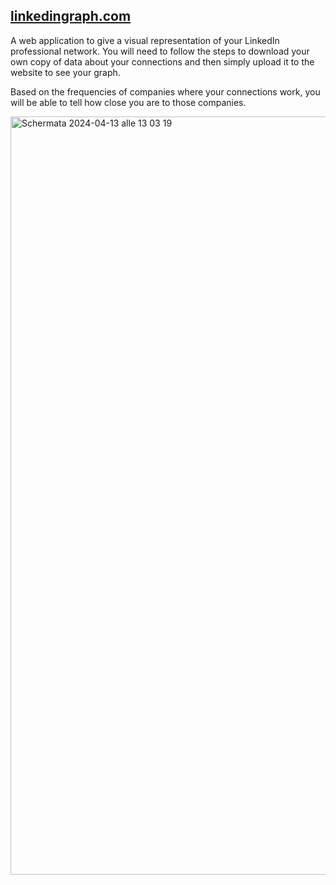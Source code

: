 ## [linkedingraph.com](https://linkedin-graph.vercel.app)
A web application to give a visual representation of your LinkedIn professional network. You will need to follow the steps to download your own copy of data about your connections and then simply upload it to the website to see your graph.

Based on the frequencies of companies where your connections work, you will be able to tell how close you are to those companies.

<img width="1213" alt="Schermata 2024-04-13 alle 13 03 19" src="https://github.com/iamgiolaga/linkedin-graph/assets/67608220/42272e7d-e73f-491c-8679-dea392f37289">
